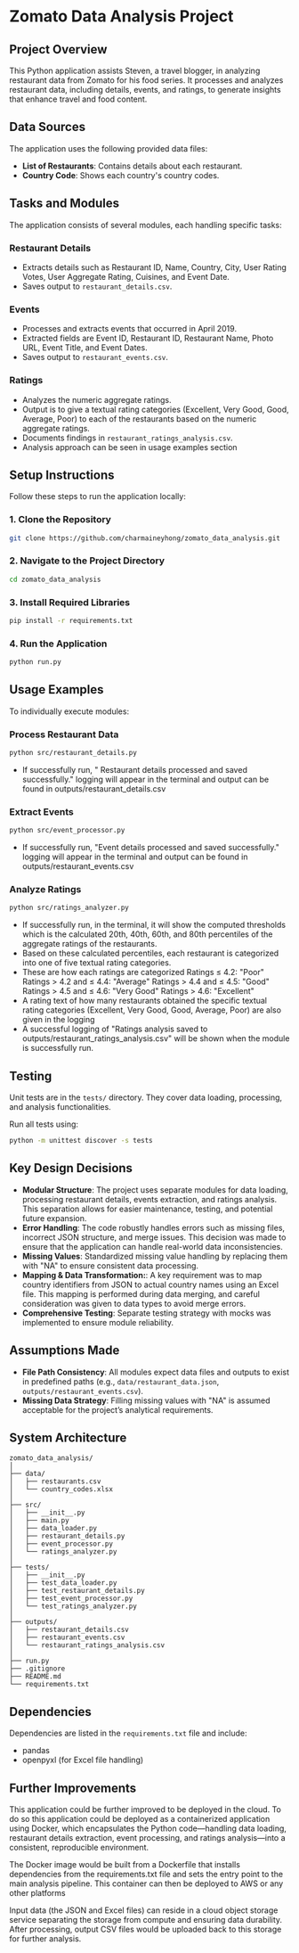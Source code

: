 # Zomato Data Analysis Project

## Project Overview

This Python application assists Steven, a travel blogger, in analyzing restaurant data from Zomato for his food series. It processes and analyzes restaurant data, including details, events, and ratings, to generate insights that enhance travel and food content.

## Data Sources

The application uses the following provided data files:

- **List of Restaurants**: Contains details about each restaurant.
- **Country Code**: Shows each country's country codes.

## Tasks and Modules

The application consists of several modules, each handling specific tasks:

### Restaurant Details
- Extracts details such as Restaurant ID, Name, Country, City, User Rating Votes, User Aggregate Rating, Cuisines, and Event Date.
- Saves output to `restaurant_details.csv`.

### Events
- Processes and extracts events that occurred in April 2019.
- Extracted fields are Event ID, Restaurant ID, Restaurant Name, Photo URL, Event Title, and Event Dates.
- Saves output to `restaurant_events.csv`.

### Ratings
- Analyzes the numeric aggregate ratings.
- Output is to give a textual rating categories (Excellent, Very Good, Good, Average, Poor) to each of the restaurants based on the numeric aggregate ratings.
- Documents findings in `restaurant_ratings_analysis.csv`.
- Analysis approach can be seen in usage examples section

## Setup Instructions

Follow these steps to run the application locally:

### 1. Clone the Repository

```bash
git clone https://github.com/charmaineyhong/zomato_data_analysis.git
```

### 2. Navigate to the Project Directory

```bash
cd zomato_data_analysis
```

### 3. Install Required Libraries

```bash
pip install -r requirements.txt
```

### 4. Run the Application

```bash
python run.py
```

## Usage Examples

To individually execute modules:

### Process Restaurant Data

```bash
python src/restaurant_details.py
```
- If successfully run, " Restaurant details processed and saved successfully." logging will appear in the terminal and output can be found in outputs/restaurant_details.csv

### Extract Events

```bash
python src/event_processor.py
```
- If successfully run, "Event details processed and saved successfully." logging will appear in the terminal and output can be found in outputs/restaurant_events.csv

### Analyze Ratings

```bash
python src/ratings_analyzer.py
```
- If successfully run, in the terminal, it will show the computed thresholds which is the calculated 20th, 40th, 60th, and 80th percentiles of the aggregate ratings of the restaurants.
- Based on these calculated percentiles, each restaurant is categorized into one of five textual rating categories.
- These are how each ratings are categorized
Ratings ≤ 4.2: "Poor"
Ratings > 4.2 and ≤ 4.4: "Average"
Ratings > 4.4 and ≤ 4.5: "Good"
Ratings > 4.5 and ≤ 4.6: "Very Good"
Ratings > 4.6: "Excellent"
- A rating text of how many restaurants obtained the specific textual rating categories (Excellent, Very Good, Good, Average, Poor) are also given in the logging
- A successful logging of "Ratings analysis saved to outputs/restaurant_ratings_analysis.csv" will be shown when the module is successfully run.
  
## Testing

Unit tests are in the `tests/` directory. They cover data loading, processing, and analysis functionalities.

Run all tests using:

```bash
python -m unittest discover -s tests
```

## Key Design Decisions

- **Modular Structure**: The project uses separate modules for data loading, processing restaurant details, events extraction, and ratings analysis. This separation allows for easier maintenance, testing, and potential future expansion. 
- **Error Handling**: The code robustly handles errors such as missing files, incorrect JSON structure, and merge issues. This decision was made to ensure that the application can handle real-world data inconsistencies.
- **Missing Values**: Standardized missing value handling by replacing them with "NA" to ensure consistent data processing.
- **Mapping & Data Transformation:**: A key requirement was to map country identifiers from JSON to actual country names using an Excel file. This mapping is performed during data merging, and careful consideration was given to data types to avoid merge errors. 
- **Comprehensive Testing**: Separate testing strategy with mocks was implemented to ensure module reliability.

## Assumptions Made

- **File Path Consistency**: All modules expect data files and outputs to exist in predefined paths (e.g., `data/restaurant_data.json`, `outputs/restaurant_events.csv`).
- **Missing Data Strategy**: Filling missing values with "NA" is assumed acceptable for the project’s analytical requirements.

## System Architecture

```
zomato_data_analysis/
│
├── data/
│   ├── restaurants.csv            
│   └── country_codes.xlsx         
│
├── src/
│   ├── __init__.py               
│   ├── main.py                    
│   ├── data_loader.py             
│   ├── restaurant_details.py      
│   ├── event_processor.py         
│   └── ratings_analyzer.py        
│
├── tests/
│   ├── __init__.py                
│   ├── test_data_loader.py        
│   ├── test_restaurant_details.py 
│   ├── test_event_processor.py    
│   └── test_ratings_analyzer.py   
│
├── outputs/
│   ├── restaurant_details.csv     
│   ├── restaurant_events.csv      
│   └── restaurant_ratings_analysis.csv      
│
├── run.py                         
├── .gitignore                     
├── README.md                      
└── requirements.txt               
```

## Dependencies

Dependencies are listed in the `requirements.txt` file and include:

- pandas
- openpyxl (for Excel file handling)

## Further Improvements

This application could be further improved to be deployed in the cloud. To do so this application could be deployed as a containerized application using Docker, which encapsulates the Python code—handling data loading, restaurant details extraction, event processing, and ratings analysis—into a consistent, reproducible environment. 

The Docker image would be built from a Dockerfile that installs dependencies from the requirements.txt file and sets the entry point to the main analysis pipeline. This container can then be deployed to AWS or any other platforms

Input data (the JSON and Excel files) can reside in a cloud object storage service separating the storage from compute and ensuring data durability. After processing, output CSV files would be uploaded back to this storage for further analysis. 


  
